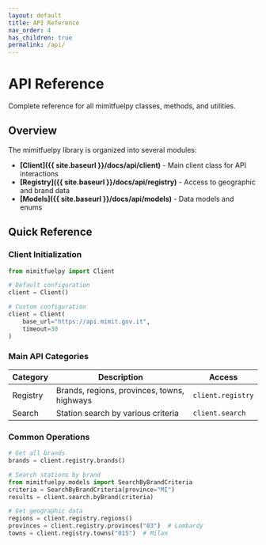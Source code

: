 ```yaml
---
layout: default
title: API Reference
nav_order: 4
has_children: true
permalink: /api/
---
```


# API Reference

Complete reference for all mimitfuelpy classes, methods, and utilities.

## Overview

The mimitfuelpy library is organized into several modules:

- **[Client]({{ site.baseurl }}/docs/api/client)** - Main client class for API interactions
- **[Registry]({{ site.baseurl }}/docs/api/registry)** - Access to geographic and brand data
- **[Models]({{ site.baseurl }}/docs/api/models)** - Data models and enums

## Quick Reference

### Client Initialization

```python
from mimitfuelpy import Client

# Default configuration
client = Client()

# Custom configuration
client = Client(
    base_url="https://api.mimit.gov.it",
    timeout=30
)
```

### Main API Categories

| Category | Description | Access |
|----------|-------------|--------|
| Registry | Brands, regions, provinces, towns, highways | `client.registry` |
| Search | Station search by various criteria | `client.search` |

### Common Operations

```python
# Get all brands
brands = client.registry.brands()

# Search stations by brand
from mimitfuelpy.models import SearchByBrandCriteria
criteria = SearchByBrandCriteria(province="MI")
results = client.search.byBrand(criteria)

# Get geographic data
regions = client.registry.regions()
provinces = client.registry.provinces("03")  # Lombardy
towns = client.registry.towns("015")  # Milan
```